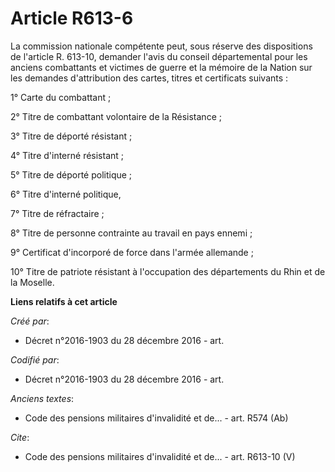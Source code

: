 # Article R613-6

La commission nationale compétente peut, sous réserve des dispositions de l'article R. 613-10, demander l'avis du conseil
départemental pour les anciens combattants et victimes de guerre et la mémoire de la Nation sur les demandes d'attribution
des cartes, titres et certificats suivants :

1° Carte du combattant ;

2° Titre de combattant volontaire de la Résistance ;

3° Titre de déporté résistant ;

4° Titre d'interné résistant ;

5° Titre de déporté politique ;

6° Titre d'interné politique,

7° Titre de réfractaire ;

8° Titre de personne contrainte au travail en pays ennemi ;

9° Certificat d'incorporé de force dans l'armée allemande ;

10° Titre de patriote résistant à l'occupation des départements du Rhin et de la Moselle.

**Liens relatifs à cet article**

_Créé par_:

  - Décret n°2016-1903 du 28 décembre 2016 - art.

_Codifié par_:

  - Décret n°2016-1903 du 28 décembre 2016 - art.

_Anciens textes_:

  - Code des pensions militaires d'invalidité et de... - art. R574 (Ab)

_Cite_:

  - Code des pensions militaires d'invalidité et de... - art. R613-10 (V)
